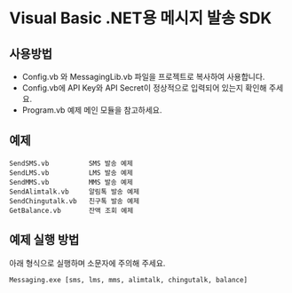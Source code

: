 # Visual Basic .NET용 메시지 발송 SDK

## 사용방법
* Config.vb 와 MessagingLib.vb 파일을 프로젝트로 복사하여 사용합니다.
* Config.vb에 API Key와 API Secret이 정상적으로 입력되어 있는지 확인해 주세요.
* Program.vb 예제 메인 모듈을 참고하세요.

## 예제
```
SendSMS.vb          SMS 발송 예제
SendLMS.vb          LMS 발송 예제
SendMMS.vb          MMS 발송 예제
SendAlimtalk.vb     알림톡 발송 예제
SendChingutalk.vb   친구톡 발송 예제
GetBalance.vb       잔액 조회 예제
```

## 예제 실행 방법
아래 형식으로 실행하며 소문자에 주의해 주세요.
```
Messaging.exe [sms, lms, mms, alimtalk, chingutalk, balance]
```
